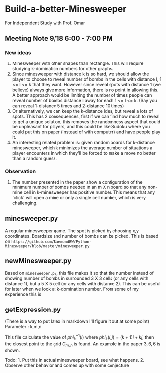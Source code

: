 # Build-a-better-Minesweeper
For Independent Study with Prof. Omar

## Meeting Note 9/18 6:00 - 7:00 PM

### New ideas  
1. Minesweeper with other shapes than rectangle. This will require studying k-domination numbers for other graphs.
2. Since minesweeper with distance k is so hard, we should allow the player to choose to reveal number of bombs in the cells with distance l, 1 <= l <= k  that they want. However since reveal spots with distance 1 (we believe) always give more information, there is no point in allowing this. A better approach would be limiting the number of times people can reveal number of bombs distance l away for each 1 <= l <= k. (Say you can reveal 1-distance 5 times and 2-distance 10 times)
3. Or alternatively, we can keep the k-distance idea, but reveal a lots of spots. This has 2 consequences, first if we can find how much to reveal to get a unique solution, this removes the randomness aspect that could be unpleasant for players, and this could be like Sudoku where you could put this on paper (instead of with computer) and have people play it.
4. An interesting related problem is: given random boards for k-distance minesweeper, which k minimizes the average number of situations a player encounters in which they'll be forced to make a move no better than a random guess.

### Observation

1. The number presented in the paper show a configuration of the minimum number of bombs needed in an m X n board so that any non-mine cell in k-minesweeper has positive number. This means that any 'click' will open a mine or only a single cell number, which is very challenging.


## minesweeper.py

A regular minesweeper game. The spot is picked by choosing x,y coordinates. Boardsize and number of bombs can be picked.
This is based on `https://github.com/RaemondBW/Python-Minesweeper/blob/master/minesweeper.py`

## newMinesweeper.py

Based on `minesweeper.py`, this file makes it so that the number instead of showing number of bombs in surrounded 3 X 3 cells (or any cells with distance 1), but a 5 X 5 cell (or any cells with distance 2). This can be useful for later when we look at k-domination number. From some of my experience this is 

## getExpression.py
(There is a way to put latex in markdown I'll figure it out at some point)
Parameter : k,m,n

This file calculate the value of $phi^{-1}_k(l)$ where $phi_k(i,j) = (k+1)i+kj$, then the closest point to the grid $G_{m,n}$ is found. An example in the paper $3,6,6$ is shown. 

Todo: 1. Put this in actual minesweeper board, see what happens.
2. Observe other behavior and comes up with some conjecture

